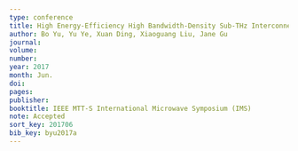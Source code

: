 ```yaml
---
type: conference
title: High Energy-Efficiency High Bandwidth-Density Sub-THz Interconnect for the Last-Centimeter Chip-to-Chip Communications 
author: Bo Yu, Yu Ye, Xuan Ding, Xiaoguang Liu, Jane Gu
journal:
volume:
number:
year: 2017
month: Jun.
doi: 
pages:
publisher:
booktitle: IEEE MTT-S International Microwave Symposium (IMS)
note: Accepted
sort_key: 201706
bib_key: byu2017a
---
```

